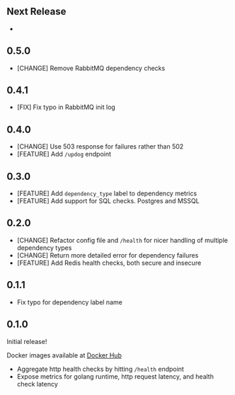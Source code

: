 ## Next Release

- 

## 0.5.0

- [CHANGE] Remove RabbitMQ dependency checks

## 0.4.1

- [FIX] Fix typo in RabbitMQ init log

## 0.4.0

- [CHANGE] Use 503 response for failures rather than 502
- [FEATURE] Add `/updog` endpoint

## 0.3.0

- [FEATURE] Add `dependency_type` label to dependency metrics
- [FEATURE] Add support for SQL checks. Postgres and MSSQL 

## 0.2.0

- [CHANGE] Refactor config file and `/health` for nicer handling of multiple dependency types
- [CHANGE] Return more detailed error for dependency failures
- [FEATURE] Add Redis health checks, both secure and insecure


## 0.1.1

- Fix typo for dependency label name

## 0.1.0

Initial release! 

Docker images available at [Docker Hub](https://hub.docker.com/r/benclapp/updog)

- Aggregate http health checks by hitting `/health` endpoint
- Expose metrics for golang runtime, http request latency, and health check latency

